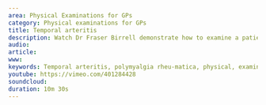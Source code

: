 ```yaml
---
area: Physical Examinations for GPs
category: Physical examinations for GPs
title: Temporal arteritis
description: Watch Dr Fraser Birrell demonstrate how to examine a patient with suspected temporal arteritis or poly-myalgia rheumatica
audio: 
article: 
www: 
keywords: Temporal arteritis, polymyalgia rheu-matica, physical, examinations, GP, General practice, Fraser Birrell, Keith Birrell, Richard Shelley
youtube: https://vimeo.com/401284428
soundcloud: 
duration: 10m 30s
---
```

